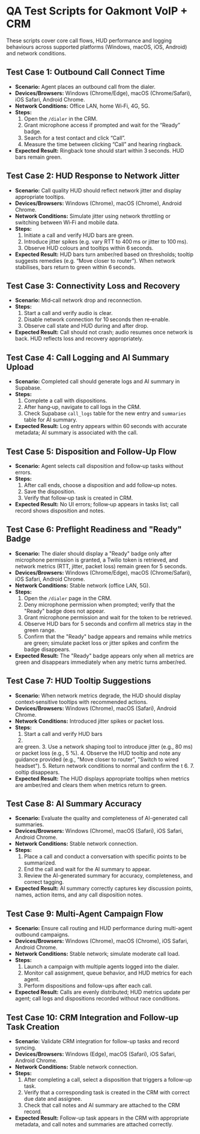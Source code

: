 # QA Test Scripts for Oakmont VoIP + CRM

These scripts cover core call flows, HUD performance and logging behaviours across supported platforms (Windows, macOS, iOS, Android) and network conditions.

## Test Case 1: Outbound Call Connect Time
- **Scenario:** Agent places an outbound call from the dialer.
- **Devices/Browsers:** Windows (Chrome/Edge), macOS (Chrome/Safari), iOS Safari, Android Chrome.
- **Network Conditions:** Office LAN, home Wi‑Fi, 4G, 5G.
- **Steps:**
  1. Open the `/dialer` in the CRM.
  2. Grant microphone access if prompted and wait for the “Ready” badge.
  3. Search for a test contact and click “Call”.
  4. Measure the time between clicking “Call” and hearing ringback.
- **Expected Result:** Ringback tone should start within 3 seconds. HUD bars remain green.

## Test Case 2: HUD Response to Network Jitter
- **Scenario:** Call quality HUD should reflect network jitter and display appropriate tooltips.
- **Devices/Browsers:** Windows (Chrome), macOS (Chrome), Android Chrome.
- **Network Conditions:** Simulate jitter using network throttling or switching between Wi‑Fi and mobile data.
- **Steps:**
  1. Initiate a call and verify HUD bars are green.
  2. Introduce jitter spikes (e.g. vary RTT to 400 ms or jitter to 100 ms).
  3. Observe HUD colours and tooltips within 6 seconds.
- **Expected Result:** HUD bars turn amber/red based on thresholds; tooltip suggests remedies (e.g. “Move closer to router”). When network stabilises, bars return to green within 6 seconds.

## Test Case 3: Connectivity Loss and Recovery
- **Scenario:** Mid‑call network drop and reconnection.
- **Steps:**
  1. Start a call and verify audio is clear.
  2. Disable network connection for 10 seconds then re‑enable.
  3. Observe call state and HUD during and after drop.
- **Expected Result:** Call should not crash; audio resumes once network is back. HUD reflects loss and recovery appropriately.

## Test Case 4: Call Logging and AI Summary Upload
- **Scenario:** Completed call should generate logs and AI summary in Supabase.
- **Steps:**
  1. Complete a call with dispositions.
  2. After hang‑up, navigate to call logs in the CRM.
  3. Check Supabase `call_logs` table for the new entry and `summaries` table for AI summary.
- **Expected Result:** Log entry appears within 60 seconds with accurate metadata; AI summary is associated with the call.

## Test Case 5: Disposition and Follow‑Up Flow
- **Scenario:** Agent selects call disposition and follow‑up tasks without errors.
- **Steps:**
  1. After call ends, choose a disposition and add follow‑up notes.
  2. Save the disposition.
  3. Verify that follow‑up task is created in CRM.
- **Expected Result:** No UI errors; follow‑up appears in tasks list; call record shows disposition and notes.


## Test Case 6: Preflight Readiness and "Ready" Badge
- **Scenario:** The dialer should display a "Ready" badge only after microphone permission is granted, a Twilio token is retrieved, and network metrics (RTT, jitter, packet loss) remain green for 5 seconds.
- **Devices/Browsers:** Windows (Chrome/Edge), macOS (Chrome/Safari), iOS Safari, Android Chrome.
- **Network Conditions:** Stable network (office LAN, 5G).
- **Steps:**
  1. Open the `/dialer` page in the CRM.
  2. Deny microphone permission when prompted; verify that the "Ready" badge does not appear.
  3. Grant microphone permission and wait for the token to be retrieved.
  4. Observe HUD bars for 5 seconds and confirm all metrics stay in the green range.
  5. Confirm that the "Ready" badge appears and remains while metrics are green; simulate packet loss or jitter spikes and confirm the badge disappears.
- **Expected Result:** The "Ready" badge appears only when all metrics are green and disappears immediately when any metric turns amber/red.

## Test Case 7: HUD Tooltip Suggestions
- **Scenario:** When network metrics degrade, the HUD should display context‑sensitive tooltips with recommended actions.
- **Devices/Browsers:** Windows (Chrome), macOS (Safari), Android Chrome.
- **Network Conditions:** Introduced jitter spikes or packet loss.
- **Steps:**
  1. Start a call and verify HUD bars
  2. 
  are green.
  3. Use a network shaping tool to introduce jitter (e.g., 80 ms) or packet loss (e.g., 5 %).
  4. Observe the HUD tooltip and note any guidance provided (e.g., "Move closer to router", "Switch to wired headset").
  5. Return network conditions to normal and confirm the t
  6.
  7. ooltip disappears.
- **Expected Result:** The HUD displays appropriate tooltips when metrics are amber/red and clears them when metrics return to green.

## Test Case 8: AI Summary Accuracy
- **Scenario:** Evaluate the quality and completeness of AI-generated call summaries.
- **Devices/Browsers:** Windows (Chrome), macOS (Safari), iOS Safari, Android Chrome.
- **Network Conditions:** Stable network connection.
- **Steps:**
  1. Place a call and conduct a conversation with specific points to be summarized.
  2. End the call and wait for the AI summary to appear.
  3. Review the AI-generated summary for accuracy, completeness, and correct tagging.
- **Expected Result:** AI summary correctly captures key discussion points, names, action items, and any call disposition notes.

## Test Case 9: Multi-Agent Campaign Flow
- **Scenario:** Ensure call routing and HUD performance during multi-agent outbound campaigns.
- **Devices/Browsers:** Windows (Chrome), macOS (Chrome), iOS Safari, Android Chrome.
- **Network Conditions:** Stable network; simulate moderate call load.
- **Steps:**
  1. Launch a campaign with multiple agents logged into the dialer.
  2. Monitor call assignment, queue behavior, and HUD metrics for each agent.
  3. Perform dispositions and follow-ups after each call.
- **Expected Result:** Calls are evenly distributed; HUD metrics update per agent; call logs and dispositions recorded without race conditions.

## Test Case 10: CRM Integration and Follow-up Task Creation
- **Scenario:** Validate CRM integration for follow-up tasks and record syncing.
- **Devices/Browsers:** Windows (Edge), macOS (Safari), iOS Safari, Android Chrome.
- **Network Conditions:** Stable network connection.
- **Steps:**
  1. After completing a call, select a disposition that triggers a follow-up task.
  2. Verify that a corresponding task is created in the CRM with correct due date and assignee.
  3. Check that call notes and AI summary are attached to the CRM record.
- **Expected Result:** Follow-up task appears in the CRM with appropriate metadata, and call notes and summaries are attached correctly.
